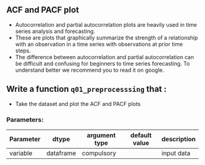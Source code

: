 ## ACF and PACF plot

- Autocorrelation and partial autocorrelation plots are heavily used in time series analysis and forecasting.
- These are plots that graphically summarize the strength of a relationship with an observation in a time series with observations at prior time steps. 
- The difference between autocorrelation and partial autocorrelation can be difficult and confusing for beginners to time series forecasting. To understand better we recommend you to read it on google.

## Write a function `q01_preprocesssing` that :
- Take the dataset and plot the ACF and PACF plots


### Parameters:

| Parameter | dtype | argument type | default value | description |
| --- | --- | --- | --- | --- | 
| variable | dataframe | compulsory |  | input data |

